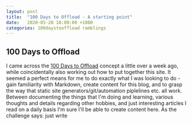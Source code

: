 ```yaml
---
layout: post
title:  "100 Days to Offload - A starting point"
date:   2020-05-20 18:00:00 +1000
categories: 100daystooffload ramblings
---
```


## 100 Days to Offload

I came across the [100 Days to Offload](https://100daystooffload.com) concept a little over a week ago, while coincidentally also working out how to put together this site. It seemed a perfect means for me to do exactly what I was looking to do - gain familiarity with Markdown, create content for this blog, and to grasp the way that static site generators/git/automation piplelines etc. all work. Between documenting the things that I'm doing and learning, various thoughts and details regarding other hobbies, and just interesting articles I read on a daily basis I'm sure I'll be able to create content here. As the challenge says: just write
